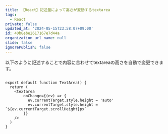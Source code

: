 ```yaml
---
title: 【React】記述量によって高さが変動するtextarea
tags:
  - React
private: false
updated_at: '2024-05-15T23:58:07+09:00'
id: 40b8ebe2617167e7d44a
organization_url_name: null
slide: false
ignorePublish: false
---
```

以下のように記述することで内容に合わせてtextareaの高さを自動で変更できます。

```tsx:Textarea.tsx

export default function TextArea() {
  return (
    <textarea
        onChange={(ev) => {
          ev.currentTarget.style.height = 'auto'
          ev.currentTarget.style.height = `${ev.currentTarget.scrollHeight}px`
        }}
    />
  )
}

```
